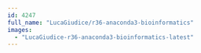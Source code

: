 ```yaml
---
id: 4247
full_name: "LucaGiudice/r36-anaconda3-bioinformatics"
images: 
  - "LucaGiudice-r36-anaconda3-bioinformatics-latest"
---
```


